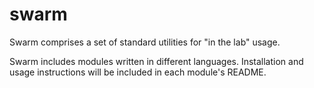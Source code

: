 # swarm

Swarm comprises a set of standard utilities for "in the lab" usage.

Swarm includes modules written in different languages.  Installation and usage instructions will be included in each module's README.